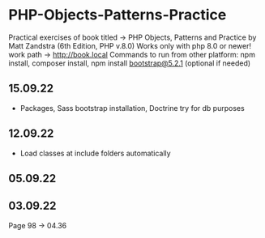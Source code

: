 # PHP-Objects-Patterns-Practice
 Practical exercises of book titled -> PHP Objects, Patterns and Practice by Matt Zandstra (6th Edition, PHP v.8.0)
Works only with php 8.0 or newer!
work path -> http://book.local
Commands to run from other platform: npm install, composer install, npm install bootstrap@5.2.1 (optional if needed)


## 15.09.22
- Packages, Sass bootstrap installation, Doctrine try for db purposes

## 12.09.22
- Load classes at include folders automatically


## 05.09.22


## 03.09.22
Page 98 -> 04.36